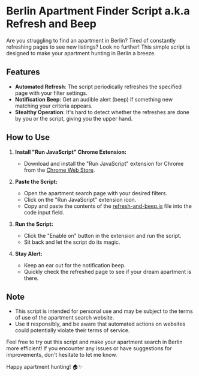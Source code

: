 # Berlin Apartment Finder Script a.k.a Refresh and Beep

Are you struggling to find an apartment in Berlin? Tired of constantly refreshing pages to see new listings? Look no
further! This simple script is designed to make your apartment hunting in Berlin a breeze.

## Features

- **Automated Refresh**: The script periodically refreshes the specified page with your filter settings.
- **Notification Beep**: Get an audible alert (beep) if something new matching your criteria appears.
- **Stealthy Operation**: It's hard to detect whether the refreshes are done by you or the script, giving you the upper
  hand.

## How to Use

1. **Install "Run JavaScript" Chrome Extension:**
    - Download and install the "Run JavaScript" extension for Chrome from
      the [Chrome Web Store](https://chrome.google.com/webstore/detail/run-javascript/lmilalhkkdhfieeienjbiicclobibjao).

2. **Paste the Script:**
    - Open the apartment search page with your desired filters.
    - Click on the "Run JavaScript" extension icon.
    - Copy and paste the contents of the [refresh-and-beep.js](refresh-and-beep.js) file into the code input field.

3. **Run the Script:**
    - Click the "Enable on" button in the extension and run the script.
    - Sit back and let the script do its magic.

4. **Stay Alert:**
    - Keep an ear out for the notification beep.
    - Quickly check the refreshed page to see if your dream apartment is there.

## Note

- This script is intended for personal use and may be subject to the terms of use of the apartment search website.
- Use it responsibly, and be aware that automated actions on websites could potentially violate their terms of service.

Feel free to try out this script and make your apartment search in Berlin more efficient! If you encounter any issues or
have suggestions for improvements, don't hesitate to let me know.

Happy apartment hunting! 🏠✨

